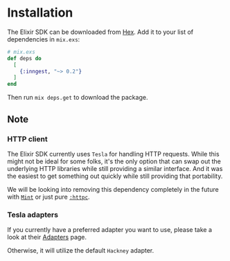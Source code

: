 # Installation

The Elixir SDK can be downloaded from [Hex][hex]. Add it to your list of dependencies
in `mix.exs`:

``` elixir
# mix.exs
def deps do
  [
    {:inngest, "~> 0.2"}
  ]
end
```

Then run `mix deps.get` to download the package.

## Note

### HTTP client

The Elixir SDK currently uses `Tesla` for handling HTTP requests. While this might
not be ideal for some folks, it's the only option that can swap out the underlying HTTP
libraries while still providing a similar interface.
And it was the easiest to get something out quickly while still providing that portability.

We will be looking into removing this dependency completely in the future with
[`Mint`](https://hexdocs.pm/mint/api-reference.html) or just pure
[`:httpc`](https://www.erlang.org/doc/man/httpc.html).

### Tesla adapters

If you currently have a preferred adapter you want to use, please take a look at their
[Adapters][tesla-adapters] page.

Otherwise, it will utilize the default `Hackney` adapter.

[hex]: https://hex.pm/packages/inngest
[tesla-adapters]: https://hexdocs.pm/tesla/1.7.0/readme.html#adapters
